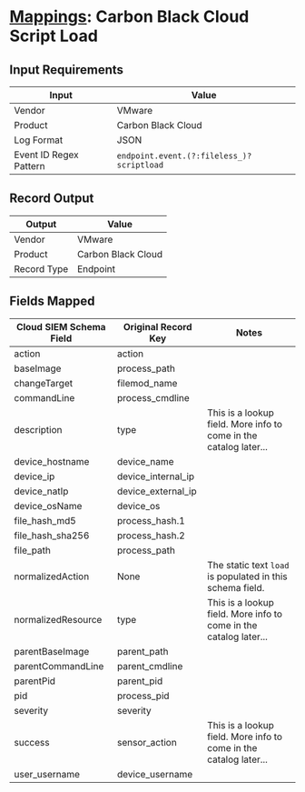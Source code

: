 # [Mappings](README.md): Carbon Black Cloud Script Load

## Input Requirements

|Input|Value|
|-----|-----|
|Vendor|VMware|
|Product|Carbon Black Cloud|
|Log Format|JSON|
|Event ID Regex Pattern|`endpoint.event.(?:fileless_)?scriptload`|

## Record Output

|Output|Value|
|------|-----|
|Vendor|VMware|
|Product|Carbon Black Cloud|
|Record Type|Endpoint|

## Fields Mapped

|Cloud SIEM Schema Field|Original Record Key|Notes|
|-----------------------|-------------------|-----|
|action|action||
|baseImage|process_path||
|changeTarget|filemod_name||
|commandLine|process_cmdline||
|description|type|This is a lookup field. More info to come in the catalog later...|
|device_hostname|device_name||
|device_ip|device_internal_ip||
|device_natIp|device_external_ip||
|device_osName|device_os||
|file_hash_md5|process_hash.1||
|file_hash_sha256|process_hash.2||
|file_path|process_path||
|normalizedAction|None|The static text `load` is populated in this schema field.|
|normalizedResource|type|This is a lookup field. More info to come in the catalog later...|
|parentBaseImage|parent_path||
|parentCommandLine|parent_cmdline||
|parentPid|parent_pid||
|pid|process_pid||
|severity|severity||
|success|sensor_action|This is a lookup field. More info to come in the catalog later...|
|user_username|device_username||

